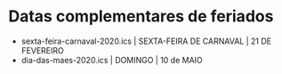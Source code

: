 # Datas complementares de feriados

- sexta-feira-carnaval-2020.ics | SEXTA-FEIRA DE CARNAVAL | 21 DE FEVEREIRO
- dia-das-maes-2020.ics | DOMINGO | 10 de MAIO
